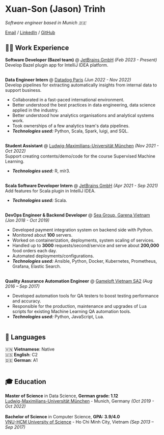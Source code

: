 # Xuan-Son (Jason) Trinh
_Software engineer based in Munich 🇩🇪_ <br>

[Email](mailto:xuanson.trinh@outlook.com) / [LinkedIn](https://www.linkedin.com/in/xuanson-trinh/) / [GitHub](https://github.com/xuansontrinh/)

## 👨‍💻 Work Experience

**Software Developer (Bazel team)** @ [JetBrains GmbH](https://jetbrains.com/) _(Feb 2023 - Present)_ <br>
Develop Bazel plugin app for IntelliJ IDEA platform.
<br><br>

**Data Engineer Intern** @ [Datadog Paris](https://datadoghq.com/) _(Jun 2022 - Nov 2022)_ <br>
Develop pipelines for extracting automatically insights from internal data to support business.
  - Collaborated in a fast-paced international environment.
  - Better understood the best practices in data engineering, data science applied in the industry.
  - Better understood how analytics organisations and analytical systems work.
  - Took ownerships of a few analytics team's data pipelines.
  - **_Technologies used:_** Python, Scala, Spark, luigi, and SQL.
<br><br>

**Student Assistant** @ [Ludwig-Maximilians-Universität München](https://lmu.de/) _(Nov 2021 - Oct 2022)_ <br>
Support creating contents/demo/code for the course Supervised Machine Learning.
  - **_Technologies used:_** R, mlr3.
    <br><br>

**Scala Software Developer Intern** @ [JetBrains GmbH](https://jetbrains.com) _(Apr 2021 - Sep 2021)_ <br>
Add features for Scala plugin in IntelliJ IDEA.
  - **_Technologies used:_** Scala.
  <br><br>

**DevOps Engineer & Backend Developer** @ [Sea Group, Garena Vietnam](https://www.sea.com/) _(Jan 2018 - Oct 2019)_ <br>
  - Developed payment integration system on backend side with Python.
  - Monitored about **100** servers.
  - Worked on containerization, deployments, system scaling of services.
  - Handled up to **3000** requests/second/service and serve about **200,000** food orders each day.
  - Automated deployments/configurations.
  - **_Technologies used:_** Ansible, Python, Docker, Kubernetes, Prometheus, Grafana, Elastic Search.
    <br><br>
    
**Quality Assurance Automation Engineer** @ [Gameloft Vietnam SA2](https://gameloft.com) _(Aug 2016 – Sep 2017)_ <br>
  - Developed automation tools for QA testers to boost testing performance and accuracy.
  - Responsible for the production, maintenance and upgrades of Lua scripts for existing Machine Learning QA automation tools.
  - **_Technologies used:_** Python, JavaScript, Lua.
<br><br>

## 💬 Languages
🇻🇳 **Vietnamese**: Native <br>
🇺🇸 **English**: C2 <br>
🇩🇪 **German**: A1
<br><br>

## 🎓 Education
**Master of Science** in Data Science, **German grade: 1.12** <br>
[Ludwig-Maximilians-Universität München](https://lmu.de/) - Munich, Germany _(Oct 2019 - Oct 2022)_ <br><br>
**Bachelor of Science** in Computer Science, **GPA: 3.9/4.0** <br>
[VNU-HCM University of Science](https://hcmus.edu.vn) - Ho Chi Minh City, Vietnam _(Sep 2013 – Sep 2017)_ <br>
